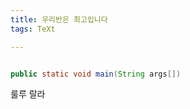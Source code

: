 ```yaml
---
title: 우리반은 최고입니다
tags: TeXt

---
```




```java

public static void main(String args[])

```

룰루 랄라



